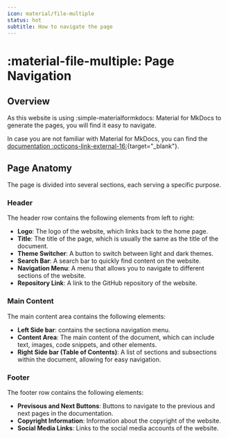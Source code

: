 ```yaml
---
icon: material/file-multiple
status: hot 
subtitle: How to navigate the page
---
```


# :material-file-multiple: Page Navigation

## Overview

As this website is using :simple-materialformkdocs: Material for MkDocs to generate the pages, you will find it easy to navigate.

In case you are not familiar with Material for MkDocs, you can find the [documentation :octicons-link-external-16:](https://squidfunk.github.io/mkdocs-material/){target="_blank"}.

## Page Anatomy

The page is divided into several sections, each serving a specific purpose.

### Header

The header row contains the following elements from left to right:

- **Logo**: The logo of the website, which links back to the home page.
- **Title**: The title of the page, which is usually the same as the title of the document.
- **Theme Switcher**: A button to switch between light and dark themes.
- **Search Bar**: A search bar to quickly find content on the website.
- **Navigation Menu**: A menu that allows you to navigate to different sections of the website.
- **Repository Link**: A link to the GitHub repository of the website.

### Main Content

The main content area contains the following elements:

- **Left Side bar**: contains the sectiona navigation menu.
- **Content Area**: The main content of the document, which can include text, images, code snippets, and other elements.
- **Right Side bar (Table of Contents)**: A list of sections and subsections within the document, allowing for easy navigation.

### Footer

The footer row contains the following elements:

- **Previsous and Next Buttons**: Buttons to navigate to the previous and next pages in the documentation.
- **Copyright Information**: Information about the copyright of the website.
- **Social Media Links**: Links to the social media accounts of the website.
